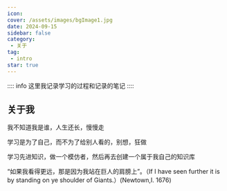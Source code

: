 ```yaml
---
icon: 
cover: /assets/images/bgImage1.jpg
date: 2024-09-15
sidebar: false
category:
 - 关于
tag:
 - intro
star: true
---
```


:::: info
这里我记录学习的过程和记录的笔记
::::

## 关于我

我不知道我是谁，人生还长，慢慢走

学习是为了自己，而不为了给别人看的，别想，狂做

学习先进知识，做一个模仿者，然后再去创建一个属于我自己的知识库

“如果我看得更远，那是因为我站在巨人的肩膀上”。（If I have seen further it is by standing on ye shoulder of Giants.）(Newtown,I. 1676)

